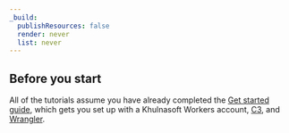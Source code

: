 ```yaml
---
_build:
  publishResources: false
  render: never
  list: never
---
```


## Before you start

All of the tutorials assume you have already completed the [Get started guide](/workers/get-started/guide/), which gets you set up with a Khulnasoft Workers account, [C3](https://github.com/cloudflare/workers-sdk/tree/main/packages/create-cloudflare), and [Wrangler](/workers/wrangler/install-and-update/).
